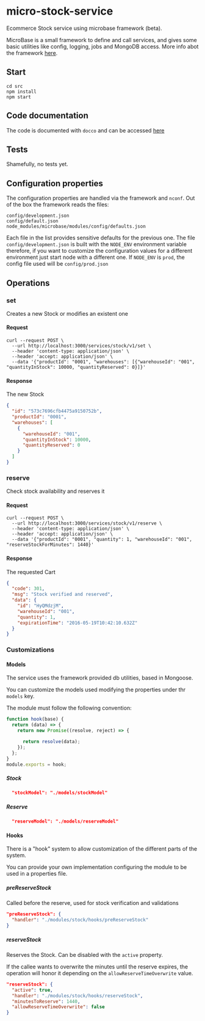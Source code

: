 # micro-stock-service

Ecommerce Stock service using microbase framework (beta).

MicroBase is a small framework to define and call services, and gives some basic utilities like config, logging, jobs and MongoDB access.
More info abot the framework [here](https://github.com/ncornag/microbase/tree/develop).

## Start

```
cd src
npm install
npm start
```

## Code documentation

The code is documented with `docco` and can be accessed [here](https://rawgit.com/ncornag/micro-stock-service/develop/docs/index.js.html)

## Tests

Shamefully, no tests yet.

## Configuration properties

The configuration properties are handled via the framework and `nconf`. Out of the box the framework
reads the files:

```
config/development.json
config/default.json
node_modules/microbase/modules/config/defaults.json
```

Each file in the list provides sensitive defaults for the previous one.
The file `config/development.json` is built with the `NODE_ENV` environment variable therefore, if
you want to customize the configuration values for a different environment just start node with a
different one.
If `NODE_ENV` is `prod`, the config file used will be `config/prod.json`

## Operations

### set

Creates a new Stock or modifies an existent one

#### Request

```shell
curl --request POST \
  --url http://localhost:3000/services/stock/v1/set \
  --header 'content-type: application/json' \
  --header 'accept: application/json' \
  --data '{"productId": "0001", "warehouses": [{"warehouseId": "001", "quantityInStock": 10000, "quantityReserved": 0}]}'
```

#### Response

The new Stock

```json
{
  "id": "573c7696cfb4475a9150752b",
  "productId": "0001",
  "warehouses": [
    {
      "warehouseId": "001",
      "quantityInStock": 10000,
      "quantityReserved": 0
    }
  ]
}
```

### reserve

Check stock availability and reserves it

#### Request

```shell
curl --request POST \
  --url http://localhost:3000/services/stock/v1/reserve \
  --header 'content-type: application/json' \
  --header 'accept: application/json' \
  --data '{"productId": "0001", "quantity": 1, "warehouseId": "001", "reserveStockForMinutes": 1440}'
```

#### Response

The requested Cart

```json
{
  "code": 301,
  "msg": "Stock verified and reserved",
  "data": {
    "id": "HyQMdzjM",
    "warehouseId": "001",
    "quantity": 1,
    "expirationTime": "2016-05-19T10:42:10.632Z"
  }
}
```

### Customizations

#### Models

The service uses the framework provided db utilities, based in Mongoose.

You can customize the models used modifying the properties under thr `models` key.

The module must follow the following convention:

```javascript
function hook(base) {
  return (data) => {
    return new Promise((resolve, reject) => {

      return resolve(data);
    });
  };
}
module.exports = hook;
```

##### Stock

```json
  "stockModel": "./models/stockModel"
```

##### Reserve

```json
  "reserveModel": "./models/reserveModel"
```

#### Hooks

There is a "hook" system to allow customization of the different parts of the system.

You can provide your own implementation configuring the module to be used in a properties file.

##### preReserveStock

Called before the reserve, used for stock verification and validations

```json
"preReserveStock": {
  "handler": "./modules/stock/hooks/preReserveStock"
}

```
##### reserveStock

Reserves the Stock. Can be disabled with the `active` property.

If the callee wants to overwrite the minutes until the reserve expires, the operation will honor it
depending on the `allowReserveTimeOverwrite` value.

```json
"reserveStock": {
  "active": true,
  "handler": "./modules/stock/hooks/reserveStock",
  "minutesToReserve": 1440,
  "allowReserveTimeOverwrite": false
}
```
